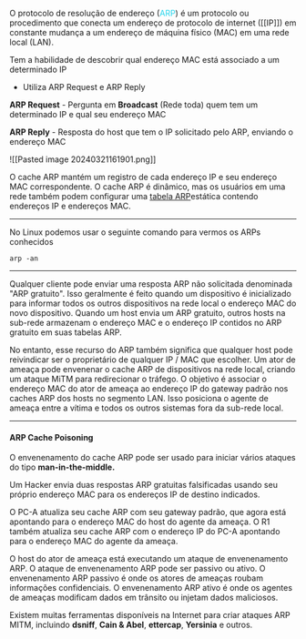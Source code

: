 
O protocolo de resolução de endereço (<span style="color:#27d5ec">ARP</span>) é um protocolo ou procedimento que conecta um endereço de protocolo de internet ([[IP]]) em constante mudança a um endereço de máquina físico (MAC) em uma rede local (LAN).


Tem a habilidade de descobrir qual endereço MAC está associado a um determinado IP
- Utiliza ARP Request e ARP Reply

**ARP Request** - Pergunta em **Broadcast** (Rede toda) quem tem um determinado IP e qual seu endereço MAC

**ARP Reply** - Resposta do host que tem o IP solicitado pelo ARP, enviando o endereço MAC

![[Pasted image 20240321161901.png]]


O cache ARP mantém um registro de cada endereço IP e seu endereço MAC correspondente. O cache ARP é dinâmico, mas os usuários em uma rede também podem configurar uma [tabela ARP](https://docs.fortinet.com/document/fortigate/6.4.0/administration-guide/473534/arp-table)estática contendo endereços IP e endereços MAC.

---
No Linux podemos usar o seguinte comando para vermos os ARPs conhecidos

```
arp -an
```

---

Qualquer cliente pode enviar uma resposta ARP não solicitada denominada "ARP gratuito". Isso geralmente é feito quando um dispositivo é inicializado para informar todos os outros dispositivos na rede local o endereço MAC do novo dispositivo. Quando um host envia um ARP gratuito, outros hosts na sub-rede armazenam o endereço MAC e o endereço IP contidos no ARP gratuito em suas tabelas ARP.

No entanto, esse recurso do ARP também significa que qualquer host pode reivindicar ser o proprietário de qualquer IP / MAC que escolher. Um ator de ameaça pode envenenar o cache ARP de dispositivos na rede local, criando um ataque MiTM para redirecionar o tráfego. O objetivo é associar o endereço MAC do ator de ameaça ao endereço IP do gateway padrão nos caches ARP dos hosts no segmento LAN. Isso posiciona o agente de ameaça entre a vítima e todos os outros sistemas fora da sub-rede local.

---

#### ARP Cache Poisoning
O envenenamento do cache ARP pode ser usado para iniciar vários ataques do tipo **man-in-the-middle.**

Um Hacker envia duas respostas ARP gratuitas falsificadas usando seu próprio endereço MAC para os endereços IP de destino indicados. 

O PC-A atualiza seu cache ARP com seu gateway padrão, que agora está apontando para o endereço MAC do host do agente da ameaça. O R1 também atualiza seu cache ARP com o endereço IP do PC-A apontando para o endereço MAC do agente da ameaça.

O host do ator de ameaça está executando um ataque de envenenamento ARP. O ataque de envenenamento ARP pode ser passivo ou ativo. O envenenamento ARP passivo é onde os atores de ameaças roubam informações confidenciais. O envenenamento ARP ativo é onde os agentes de ameaças modificam dados em trânsito ou injetam dados maliciosos.

Existem muitas ferramentas disponíveis na Internet para criar ataques ARP MITM, incluindo **dsniff**, **Cain & Abel**, **ettercap**, **Yersinia** e outros.